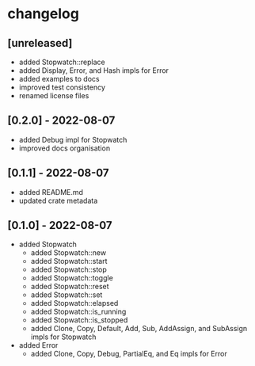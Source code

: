 # changelog

## [unreleased]
* added Stopwatch::replace
* added Display, Error, and Hash impls for Error
* added examples to docs
* improved test consistency
* renamed license files

## [0.2.0] - 2022-08-07
* added Debug impl for Stopwatch
* improved docs organisation

## [0.1.1] - 2022-08-07
* added README.md
* updated crate metadata

## [0.1.0] - 2022-08-07
* added Stopwatch
  * added Stopwatch::new
  * added Stopwatch::start
  * added Stopwatch::stop
  * added Stopwatch::toggle
  * added Stopwatch::reset
  * added Stopwatch::set
  * added Stopwatch::elapsed
  * added Stopwatch::is_running
  * added Stopwatch::is_stopped
  * added Clone, Copy, Default, Add, Sub, AddAssign, and SubAssign impls for Stopwatch
* added Error
  * added Clone, Copy, Debug, PartialEq, and Eq impls for Error
